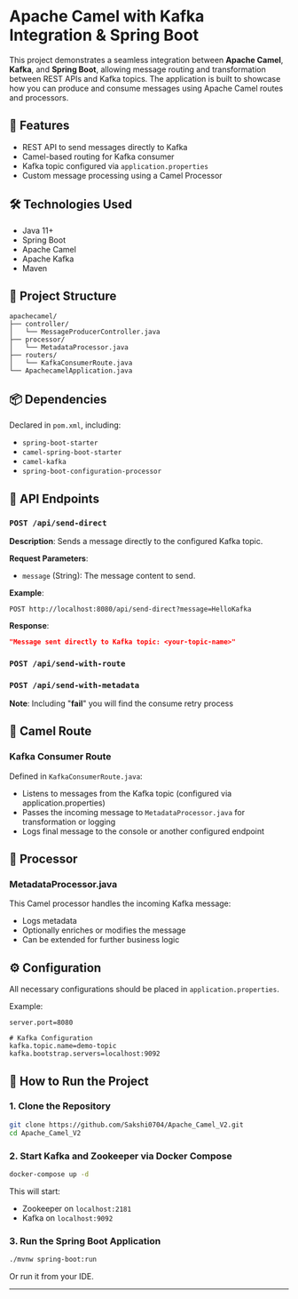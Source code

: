 # Apache Camel with Kafka Integration & Spring Boot

This project demonstrates a seamless integration between **Apache Camel**, **Kafka**, and **Spring Boot**, allowing message routing and transformation between REST APIs and Kafka topics. The application is built to showcase how you can produce and consume messages using Apache Camel routes and processors.

## 🚀 Features

- REST API to send messages directly to Kafka
- Camel-based routing for Kafka consumer
- Kafka topic configured via `application.properties`
- Custom message processing using a Camel Processor

## 🛠️ Technologies Used

- Java 11+
- Spring Boot
- Apache Camel
- Apache Kafka
- Maven

## 📁 Project Structure

```
apachecamel/
├── controller/
│   └── MessageProducerController.java
├── processor/
│   └── MetadataProcessor.java
├── routers/
│   └── KafkaConsumerRoute.java
└── ApachecamelApplication.java
```

## 📦 Dependencies

Declared in `pom.xml`, including:
- `spring-boot-starter`
- `camel-spring-boot-starter`
- `camel-kafka`
- `spring-boot-configuration-processor`

## 📡 API Endpoints

### `POST /api/send-direct`

**Description**: Sends a message directly to the configured Kafka topic.

**Request Parameters**:
- `message` (String): The message content to send.

**Example**:
```
POST http://localhost:8080/api/send-direct?message=HelloKafka
```

**Response**:
```json
"Message sent directly to Kafka topic: <your-topic-name>"
```

### `POST /api/send-with-route`

### `POST /api/send-with-metadata`

**Note**: Including "**fail**" you will find the consume retry process

## 🔄 Camel Route

### Kafka Consumer Route

Defined in `KafkaConsumerRoute.java`:

- Listens to messages from the Kafka topic (configured via application.properties)
- Passes the incoming message to `MetadataProcessor.java` for transformation or logging
- Logs final message to the console or another configured endpoint

## 🧠 Processor

### MetadataProcessor.java

This Camel processor handles the incoming Kafka message:

- Logs metadata
- Optionally enriches or modifies the message
- Can be extended for further business logic

## ⚙️ Configuration

All necessary configurations should be placed in `application.properties`.

Example:
```properties
server.port=8080

# Kafka Configuration
kafka.topic.name=demo-topic
kafka.bootstrap.servers=localhost:9092
```


## 🚀 How to Run the Project

### 1. Clone the Repository

```bash
git clone https://github.com/Sakshi0704/Apache_Camel_V2.git
cd Apache_Camel_V2
```

### 2. Start Kafka and Zookeeper via Docker Compose

```bash
docker-compose up -d
```

This will start:
- Zookeeper on `localhost:2181`
- Kafka on `localhost:9092`

### 3. Run the Spring Boot Application

```bash
./mvnw spring-boot:run
```

Or run it from your IDE.

---
